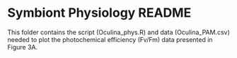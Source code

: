 # Symbiont Physiology README

This folder contains the script (Oculina_phys.R) and data (Oculina_PAM.csv) needed to plot the photochemical efficiency (Fv/Fm) data presented in Figure 3A.